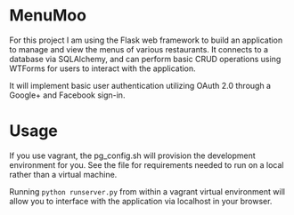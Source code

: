 # MenuMoo
For this project I am using the Flask web framework to build an application
to manage and view the menus of various restaurants. It connects to a database
via SQLAlchemy, and can perform basic CRUD operations using WTForms for users 
to interact with the application.

It will implement basic user authentication utilizing OAuth 2.0 through a
Google+ and Facebook sign-in.

# Usage
If you use vagrant, the pg_config.sh will provision the development environment
for you. See the file for requirements needed to run on a local rather than a
virtual machine.

Running `python runserver.py` from within a vagrant virtual environment
will allow you to interface with the application via localhost in your browser.